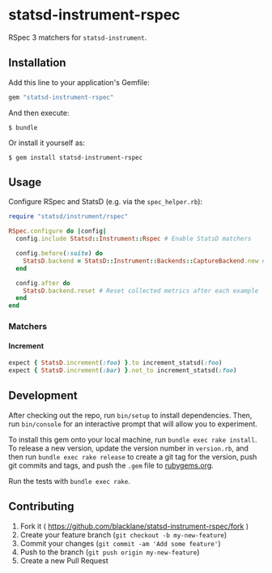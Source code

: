 # statsd-instrument-rspec

RSpec 3 matchers for `statsd-instrument`.

## Installation

Add this line to your application's Gemfile:

```ruby
gem "statsd-instrument-rspec"
```

And then execute:

    $ bundle

Or install it yourself as:

    $ gem install statsd-instrument-rspec

## Usage

Configure RSpec and StatsD (e.g. via the `spec_helper.rb`):

```ruby
require "statsd/instrument/rspec"

RSpec.configure do |config|
  config.include Statsd::Instrument::Rspec # Enable StatsD matchers

  config.before(:suite) do
    StatsD.backend = StatsD::Instrument::Backends::CaptureBackend.new # Use CaptureBackend
  end

  config.after do
    StatsD.backend.reset # Reset collected metrics after each example
  end
end
```

### Matchers

#### Increment

```ruby
expect { StatsD.increment(:foo) }.to increment_statsd(:foo)
expect { StatsD.increment(:bar) }.not_to increment_statsd(:foo)
```

## Development

After checking out the repo, run `bin/setup` to install dependencies. Then, run `bin/console` for an interactive prompt that will allow you to experiment.

To install this gem onto your local machine, run `bundle exec rake install`. To release a new version, update the version number in `version.rb`, and then run `bundle exec rake release` to create a git tag for the version, push git commits and tags, and push the `.gem` file to [rubygems.org](https://rubygems.org).

Run the tests with `bundle exec rake`.

## Contributing

1. Fork it ( https://github.com/blacklane/statsd-instrument-rspec/fork )
2. Create your feature branch (`git checkout -b my-new-feature`)
3. Commit your changes (`git commit -am 'Add some feature'`)
4. Push to the branch (`git push origin my-new-feature`)
5. Create a new Pull Request
